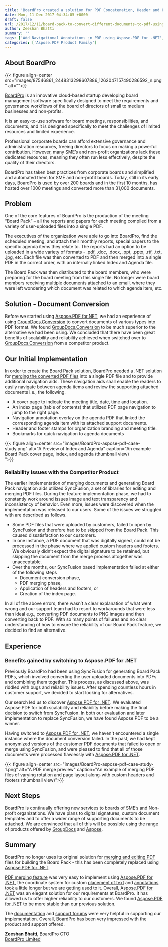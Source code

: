 ```yaml
---
title: 'BoardPro created a solution for PDF Concatenation, Header and Footer stamping, Annotation and Bookmarking using Aspose.PDF for .NET'
date: Mon, 11 Dec 2017 04:34:05 +0000
draft: false
url: /2017/12/11/board-pack-to-convert-different-documents-to-pdf-using-apis/
author: Zeeshan Bhatti
summary: ''
tags: ['Add Navigational Annotations in PDF using Aspose.PDF for .NET', 'Aspose.PDF', 'Concatenate PDF documents using Aspose.PDF For .NET', 'Convert .DOC to PDF using GroupDocs.Conversion', 'Convert .PPT to PDF using GroupDocs.Conversion', 'Convert .TXT to PDF using Aspose.PDF for .NET', 'Convert Image to PDF using GroupDocs.Conversion', 'Insert Bookmarks in PDF using Aspose.PDF for .NET', 'Insert Header and Footer in PDF using Aspose.PDF for .NET', 'Success Stories']
categories: ['Aspose.PDF Product Family']
---
```


## About BoardPro



{{< figure align=center src="images/87546861_2448313298607886_1262047157490286592_n.png" alt="">}}


[BoardPro][1] is an innovative cloud-based startup developing board management software specifically designed to meet the requirements and governance workflows of the board of directors of small to medium businesses and non-profits.

It is an easy-to-use software for board meetings, responsibilities, and documents, and it is designed specifically to meet the challenges of limited resources and limited experience.

Professional corporate boards can afford extensive governance and administration resources, freeing directors to focus on making a powerful contribution. However, many SME’s and non-profit organizations lack these dedicated resources, meaning they often run less effectively, despite the quality of their directors.

BoardPro has taken best practices from corporate boards and simplified and automated them for SME and non-profit boards. Today, still in its early days, BoardPro is used by over 200 boards and in the first 10 months, has hosted over 1000 meetings and converted more than 31,000 documents.

## Problem

One of the core features of BoardPro is the production of the meeting “Board Pack” – all the reports and papers for each meeting compiled from a variety of user-uploaded files into a single PDF.

The executives of the organization were able to go into BoardPro, find the scheduled meeting, and attach their monthly reports, special papers to the specific agenda items they relate to. The reports had an option to be uploaded in a wide variety of formats - .pdf, .doc, .docx, .ppt, .pptx, .rtf, .txt, .jpg, etc. Each file was then converted to PDF and then merged into a single PDF in the correct order, with an internally linked Index and Agenda file.

The Board Pack was then distributed to the board members, who were preparing for the board meeting from this single file. No longer were board members receiving multiple documents attached to an email, where they were left wondering which document was related to which agenda item, etc.

## Solution - Document Conversion

Before we started using [Aspose.PDF for.NET][2], we had an experience of using [GroupDocs.Conversion][3] to convert documents of various types into PDF format. We found [GroupDocs.Conversion][4] to be much superior to the alternative we had been using. We concluded that there have been great benefits of scalability and reliability achieved when switched over to [GroupDocs.Conversion][5] from a competitor product.

## Our Initial Implementation

In order to create the Board Pack solution, BoardPro needed a .NET solution for [merging the converted PDF files][6] into a single PDF file and to provide additional navigation aids. These navigation aids shall enable the readers to easily navigate between agenda items and review the supporting attached documents i.e., the following.

*   A cover page to indicate the meeting title, date, time and location.
*   An index page (table of contents) that utilized PDF page navigation to jump to the right page.
*   Navigation annotation overlay on the agenda PDF that linked the corresponding agenda item with its attached support documents.
*   Header and footer stamps for organization branding and meeting title.
*   Bookmarks for quick navigation to agenda documents



{{< figure align=center src="images/BoardPro-aspose-pdf-case-study.png" alt="A Preview of Index and Agenda" caption="An example Board Pack cover page, index, and agenda (thumbnail view)<br>">}}


### **Reliability Issues with the Competitor Product**

The earlier implementation of merging documents and generating Board Pack navigation aids utilized SyncFusion, a set of libraries for editing and merging PDF files. During the feature implementation phase, we had to constantly work around issues image and text transparency and inconsistency of behavior. Even more, issues were discovered when the implementation was released to our users. Some of the issues we struggled with are described as follows.

*   Some PDF files that were uploaded by customers, failed to open by SyncFusion and therefore had to be skipped from the Board Pack. This caused dissatisfaction to our customers.
*   In one instance, a PDF document that was digitally signed, could not be processed in the phase where we applied custom headers and footers. We obviously didn’t expect the digital signature to be retained, but skipping the document from the merge process altogether was unacceptable.
*   Over the months, our SyncFusion based implementation failed at either of the following steps
    *   Document conversion phase,
    *   PDF merging phase,
    *   Application of headers and footers, or
    *   Creation of the index page.

In all of the above errors, there wasn’t a clear explanation of what went wrong and our support team had to resort to workarounds that were less than ideal e.g., converting PDF documents to PNG images and then converting back to PDF. With so many points of failures and no clear understanding of how to ensure the reliability of our Board Pack feature, we decided to find an alternative.

## Experience

### **Benefits gained by switching to Aspose.PDF** for .NET

Previously BoardPro had been using SyncFusion for generating Board Pack PDFs, which involved converting the user uploaded documents into PDFs and combining them together. This process, as discussed above, was riddled with bugs and reliability issues. After spending countless hours in customer support, we decided to start looking for alternatives.

Our search led us to discover [Aspose.PDF for .NET][7]. We evaluated Aspose.PDF for both scalability and reliability before making the final decision to switch from SyncFusion. In both our evaluation and later implementation to replace SyncFusion, we have found Aspose.PDF to be a winner.

Having switched to [Aspose.PDF for .NET][8], we haven't encountered a single instance where the document conversion failed. In the past, we had kept anonymized versions of the customer PDF documents that failed to open or merge using SyncFusion, and were pleased to find that all of those documents were processed flawlessly with [Aspose.PDF for .NET][9].



{{< figure align=center src="images/BoardPro-aspose-pdf-case-study-1.png" alt="A PDF merge preview" caption="An example of merging PDF files of varying rotation and page layout along-with custom headers and footers (thumbnail view)">}}


## Next Steps

BoardPro is continually offering new services to boards of SME’s and Non-profit organizations. We have plans to digital signatures, custom document templates and to offer a wider range of supporting documents to be attached. We are convinced that all of this will be possible using the range of products offered by [GroupDocs][10] and [Aspose][11].

## Summary

BoardPro no longer uses its original solution for [merging and editing PDF][12] files for building the Board Pack - this has been completely replaced using [Aspose.PDF for .NET][13].

[PDF merging feature][14] was very easy to implement using [Aspose.PDF for .NET][15], the coordinate system for custom [placement of text][16] and [annotations][17] took a little longer but we are getting used to it. Overall, [Aspose.PDF for .NET][18] was an elegant solution for our requirements at BoardPro. It has allowed us to offer higher reliability to our customers. We found [Aspose.PDF for .NET][19] to be more stable than our previous solution.

The [documentation][20] and [support forums][21] were very helpful in supporting our implementation. Overall, BoardPro has been very impressed with the product and support offered.

**Zeeshan Bhatti**, BoardPro CTO  
[BoardPro Limited][22]




[1]: https://www.boardprohub.com/
[2]: https://products.aspose.com/pdf/net
[3]: https://products.groupdocs.com/conversion/net
[4]: https://products.groupdocs.com/conversion/net
[5]: https://products.groupdocs.com/conversion
[6]: https://docs.aspose.com/
[7]: https://products.aspose.com/pdf/net
[8]: https://products.aspose.com/pdf/net
[9]: https://products.aspose.com/pdf/net
[10]: https://www.groupdocs.com/
[11]: https://www.aspose.com/
[12]: https://docs.aspose.com/
[13]: https://products.aspose.com/pdf/net
[14]: https://docs.aspose.com/
[15]: https://products.aspose.com/pdf/net
[16]: https://docs.aspose.com/display/pdfnet/Replace+Text+in+a+PDF+Document
[17]: https://docs.aspose.com/display/pdfnet/Working+with+Annotations
[18]: https://products.aspose.com/pdf/net
[19]: https://products.aspose.com/pdf/net
[20]: https://docs.aspose.com/display/pdfnet/Home
[21]: https://forum.aspose.com/c/pdf
[22]: https://www.boardprohub.com/




